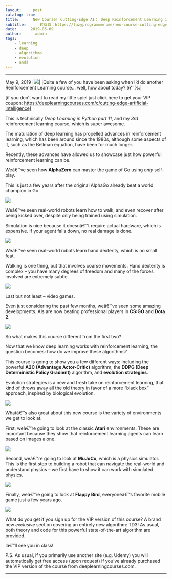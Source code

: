 ```yaml
---
layout:     post
catalog: true
title:      New Course! Cutting-Edge AI： Deep Reinforcement Learning in Python
subtitle:      转载自：https://lazyprogrammer.me/new-course-cutting-edge-ai-deep-reinforcement-learning-in-python/
date:      2019-05-09
author:      admin
tags:
    - learning
    - deep
    - algorithms
    - evolution
    - andâ
---
```


---

May 9, 2019
|![](https://gallery.mailchimp.com/52d5a5e90a23f60980cb493e1/images/8a4485c5-aff1-48bf-a64c-c08d85e6c044.png)|
|Quite a few of you have been asking when I’d do another Reinforcement Learning course… well, how about today? ðŸ˜‰|

[if you don’t want to read my little spiel just click here to get your VIP coupon: https://deeplearningcourses.com/c/cutting-edge-artificial-intelligence]

This is technically *Deep Learning in Python part 11*, and my *3rd* reinforcement learning course, which is super awesome.

The maturation of deep learning has propelled advances in reinforcement learning, which has been around since the 1980s, although some aspects of it, such as the Bellman equation, have been for much longer.

Recently, these advances have allowed us to showcase just how powerful reinforcement learning can be.

Weâ€™ve seen how **AlphaZero** can master the game of Go using *only* self-play.

This is just a few years after the original AlphaGo already beat a world champion in Go.

![](https://gallery.mailchimp.com/52d5a5e90a23f60980cb493e1/images/3db959ba-e6cf-4ccb-83ee-0e77dc014915.jpg)


Weâ€™ve seen real-world robots learn how to walk, and even recover after being kicked over, despite only being trained using simulation.

Simulation is nice because it doesnâ€™t require actual hardware, which is expensive. If your agent falls down, no real damage is done.

![](https://gallery.mailchimp.com/52d5a5e90a23f60980cb493e1/images/9a869a26-3d93-453b-8b39-5cc0dc7e1f26.jpg)


Weâ€™ve seen real-world robots learn hand dexterity, which is no small feat.

Walking is one thing, but that involves coarse movements. Hand dexterity is complex – you have many degrees of freedom and many of the forces involved are extremely subtle.

![](https://gallery.mailchimp.com/52d5a5e90a23f60980cb493e1/images/d6a9dc3f-599b-4629-a7dc-269f1a9c7c06.jpg)


Last but not least – video games.

Even just considering the past few months, weâ€™ve seen some amazing developments. AIs are now beating professional players in **CS:GO** and **Dota 2**.

![](https://gallery.mailchimp.com/52d5a5e90a23f60980cb493e1/images/615d7412-e209-4c9c-af56-546560fc3a98.jpg)


So what makes this course different from the first two?

Now that we know deep learning works with reinforcement learning, the question becomes: how do we improve these algorithms?

This course is going to show you a few different ways: including the powerful **A2C (Advantage Actor-Critic)** algorithm, the **DDPG (Deep Deterministic Policy Gradient)** algorithm, and **evolution strategies**.

Evolution strategies is a new and fresh take on reinforcement learning, that kind of throws away all the old theory in favor of a more “black box” approach, inspired by biological evolution.

![](https://gallery.mailchimp.com/52d5a5e90a23f60980cb493e1/images/d91bcc8d-286e-47ab-b643-808e7e7d9015.png)


Whatâ€™s also great about this new course is the variety of environments we get to look at.

First, weâ€™re going to look at the classic **Atari** environments. These are important because they show that reinforcement learning agents can learn based on images alone.

![](https://gallery.mailchimp.com/52d5a5e90a23f60980cb493e1/images/de6aeea9-906c-40ce-a9d7-dd3fed034ed3.png)


Second, weâ€™re going to look at **MuJoCo**, which is a physics simulator. This is the first step to building a robot that can navigate the real-world and understand physics – we first have to show it can work with simulated physics.

![](https://gallery.mailchimp.com/52d5a5e90a23f60980cb493e1/images/86300f89-ec83-45a4-9ca3-31a491fee016.jpg)


Finally, weâ€™re going to look at **Flappy Bird**, everyoneâ€™s favorite mobile game just a few years ago.

![](https://gallery.mailchimp.com/52d5a5e90a23f60980cb493e1/images/6335a6b7-3c92-4a4a-9e7e-abdadcfbe1be.jpeg)


What do you get if you sign up for the VIP version of this course? A brand new *exclusive* section covering an entirely new algorithm: TD3! As usual, both theory and code for this powerful state-of-the-art algorithm are provided.

Iâ€™ll see you in class!

P.S. As usual, if you primarily use another site (e.g. Udemy) you will automatically get free access (upon request) if you’ve already purchased the VIP version of the course from deeplearningcourses.com.



 


---
